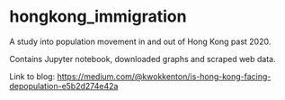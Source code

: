 # hongkong_immigration
 A study into population movement in and out of Hong Kong past 2020. 

Contains Jupyter notebook, downloaded graphs and scraped web data.

Link to blog:
https://medium.com/@kwokkenton/is-hong-kong-facing-depopulation-e5b2d274e42a
